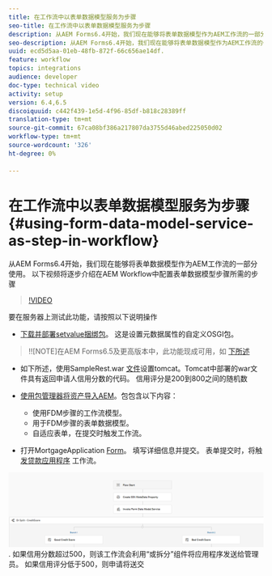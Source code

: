 ```yaml
---
title: 在工作流中以表单数据模型服务为步骤
seo-title: 在工作流中以表单数据模型服务为步骤
description: 从AEM Forms6.4开始，我们现在能够将表单数据模型作为AEM工作流的一部分使用。 以下视频将逐步介绍在AEM Workflow中配置表单数据模型步骤所需的步骤。
seo-description: 从AEM Forms6.4开始，我们现在能够将表单数据模型作为AEM工作流的一部分使用。 以下视频将逐步介绍在AEM Workflow中配置表单数据模型步骤所需的步骤。
uuid: ecd5d5aa-01eb-48fb-872f-66c656ae14df.
feature: workflow
topics: integrations
audience: developer
doc-type: technical video
activity: setup
version: 6.4,6.5
discoiquuid: c442f439-1e5d-4f96-85df-b818c28389ff
translation-type: tm+mt
source-git-commit: 67ca08bf386a217807da3755d46abed225050d02
workflow-type: tm+mt
source-wordcount: '326'
ht-degree: 0%

---
```



# 在工作流中以表单数据模型服务为步骤 {#using-form-data-model-service-as-step-in-workflow}

从AEM Forms6.4开始，我们现在能够将表单数据模型作为AEM工作流的一部分使用。 以下视频将逐步介绍在AEM Workflow中配置表单数据模型步骤所需的步骤


>[!VIDEO](https://video.tv.adobe.com/v/21719/?quality=9&learn=on)

要在服务器上测试此功能，请按照以下说明操作
* [下载并部署setvalue捆绑包](/help/forms/assets/common-osgi-bundles/SetValueApp.core-1.0-SNAPSHOT.jar)。 这是设置元数据属性的自定义OSGI包。
>!![NOTE]在AEM Forms6.5及更高版本中，此功能现成可用，如 [下所述](form-data-model-service-as-step-in-aem65-workflow-video-use.md)

* 如下所述，使用SampleRest.war [文件](https://docs.adobe.com/content/help/en/experience-manager-learn/forms/ic-print-channel-tutorial/introduction.html)设置tomcat。Tomcat中部署的war文件具有返回申请人信用分数的代码。 信用评分是200到800之间的随机数

* [使用包管理器将资产导入AEM](assets/invoke-fdm-as-service-step.zip)。包包含以下内容：

   * 使用FDM步骤的工作流模型。
   * 用于FDM步骤的表单数据模型。
   * 自适应表单，在提交时触发工作流。
* 打开MortgageApplication [Form](http://localhost:4502/content/dam/formsanddocuments/loanapplication/jcr:content?wcmmode=disabled)。 填写详细信息并提交。 表单提交时，将触 [发贷款应用程序](http://http://localhost:4502/editor.html/conf/global/settings/workflow/models/LoanApplication2.html) 工作流。

![ workflow ](assets/fdm-as-service-step-workflow.PNG).
如果信用分数超过500，则该工作流会利用“或拆分”组件将应用程序发送给管理员。 如果信用评分低于500，则申请将送交
